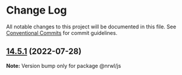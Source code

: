 # Change Log

All notable changes to this project will be documented in this file.
See [Conventional Commits](https://conventionalcommits.org) for commit guidelines.

## [14.5.1](https://github.com/nrwl/nx/compare/14.5.0...14.5.1) (2022-07-28)

**Note:** Version bump only for package @nrwl/js

